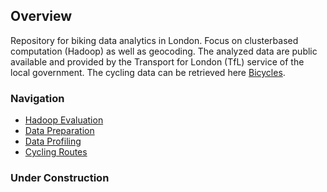 ## Overview
Repository for biking data analytics in London. Focus on clusterbased computation (Hadoop) as well as geocoding. The analyzed data are public available and provided by the Transport for London (TfL) service of the local government. The cycling data can be retrieved here [Bicycles](https://cycling.data.tfl.gov.uk/).

### Navigation
- [Hadoop Evaluation](../master/Hadoop_Distributions_Comparison.pdf)
- [Data Preparation](../master/Data_Munging/)
- [Data Profiling](../master/Data_Profiling/)
- [Cycling Routes](../master/Data_Profiling/routes_frequency.html)

### Under Construction

